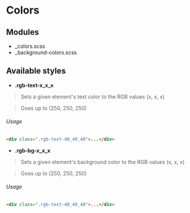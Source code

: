 # Colors

## Modules

* _colors.scss
* _background-colors.scss

## Available styles


* **.rgb-text-x_x_x**

> Sets a given element's text color to the RGB values (x, x, x)

> Goes up to (250, 250, 250)

###### Usage
``` html
<div class=".rgb-text-40_40_40">...</div>
```


* **.rgb-bg-x_x_x**

> Sets a given element's background color to the RGB values (x, x, x)

> Goes up to (250, 250, 250)

###### Usage
``` html
<div class=".rgb-text-40_40_40">...</div>
```